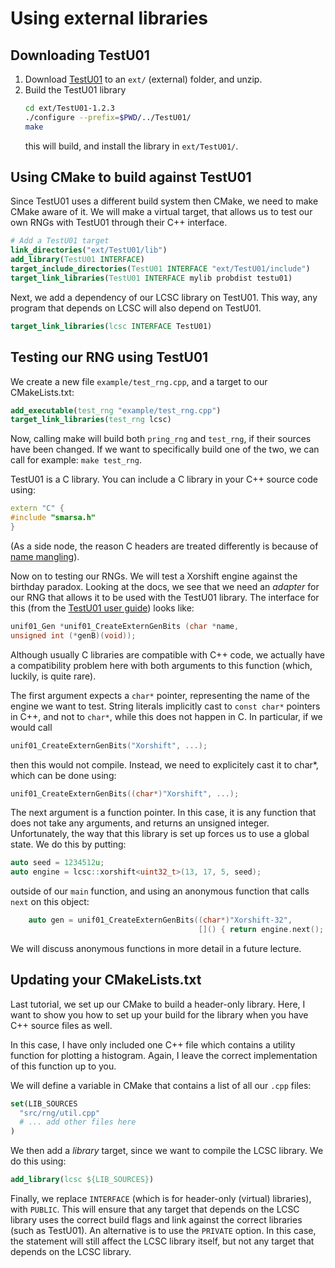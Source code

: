 # Using external libraries

## Downloading TestU01

1. Download [TestU01](http://simul.iro.umontreal.ca/testu01/tu01.html) to an `ext/` (external) folder, and unzip.
2. Build the TestU01 library
   ```bash
   cd ext/TestU01-1.2.3
   ./configure --prefix=$PWD/../TestU01/
   make
   ```
   this will build, and install the library in `ext/TestU01/`.

## Using CMake to build against TestU01

Since TestU01 uses a different build system then CMake, we need to make CMake aware of it. We will make a virtual target, that allows us to test our own RNGs with TestU01 through their C++ interface.

```cmake
# Add a TestU01 target
link_directories("ext/TestU01/lib")
add_library(TestU01 INTERFACE)
target_include_directories(TestU01 INTERFACE "ext/TestU01/include")
target_link_libraries(TestU01 INTERFACE mylib probdist testu01)
```

Next, we add a dependency of our LCSC library on TestU01. This way, any program that depends on LCSC will also depend on TestU01.

```cmake
target_link_libraries(lcsc INTERFACE TestU01)
```

## Testing our RNG using TestU01

We create a new file `example/test_rng.cpp`, and a target to our CMakeLists.txt:

```cmake
add_executable(test_rng "example/test_rng.cpp")
target_link_libraries(test_rng lcsc)
```

Now, calling make will build both `pring_rng` and `test_rng`, if their sources have been changed. If we want to specifically build one of the two, we can call for example: `make test_rng`.

TestU01 is a C library. You can include a C library in your C++ source code using:

```cpp
extern "C" {
#include "smarsa.h"
}
``` 

(As a side node, the reason C headers are treated differently is because of [name mangling](https://en.wikipedia.org/wiki/Name_mangling)).

Now on to testing our RNGs. We will test a Xorshift engine against the birthday paradox. Looking at the docs, we see that we need an _adapter_ for our RNG that allows it to be used with the TestU01 library. The interface for this (from the [TestU01 user guide](http://simul.iro.umontreal.ca/testu01/guideshorttestu01.pdf)) looks like:

```c
unif01_Gen *unif01_CreateExternGenBits (char *name,
unsigned int (*genB)(void));
```

Although usually C libraries are compatible with C++ code, we actually have a compatibility problem here with both arguments to this function (which, luckily, is quite rare).

The first argument expects a `char*` pointer, representing the name of the engine we want to test. String literals implicitly cast to `const char*` pointers in C++, and not to `char*`, while this does not happen in C. In particular, if we would call

```cpp
unif01_CreateExternGenBits("Xorshift", ...);
```

then this would not compile. Instead, we need to explicitely cast it to char*, which can be done using:
```cpp
unif01_CreateExternGenBits((char*)"Xorshift", ...);
```

The next argument is a function pointer. In this case, it is any function that does not take any arguments, and returns an unsigned integer. Unfortunately, the way that this library is set up forces us to use a global state. We do this by putting:

```cpp
auto seed = 1234512u;
auto engine = lcsc::xorshift<uint32_t>(13, 17, 5, seed);
```

outside of our `main` function, and using an anonymous function that calls `next` on this object:

```cpp
    auto gen = unif01_CreateExternGenBits((char*)"Xorshift-32",
                                          []() { return engine.next(); });
```

We will discuss anonymous functions in more detail in a future lecture.

## Updating your CMakeLists.txt

Last tutorial, we set up our CMake to build a header-only library. Here, I want to show you how to set up your build for the library when you have C++ source files as well.

In this case, I have only included one C++ file which contains a utility function for plotting a histogram. Again, I leave the correct implementation of this function up to you.

We will define a variable in CMake that contains a list of all our `.cpp` files:

```cmake
set(LIB_SOURCES
  "src/rng/util.cpp"
  # ... add other files here
)
```

We then add a _library_ target, since we want to compile the LCSC library. We do this using:

```cmake
add_library(lcsc ${LIB_SOURCES})
```

Finally, we replace `INTERFACE` (which is for header-only (virtual) libraries), with `PUBLIC`. This will ensure that any target that depends on the LCSC library uses the correct build flags and link against the correct libraries (such as TestU01). An alternative is to use the `PRIVATE` option. In this case, the statement will still affect the LCSC library itself, but not any target that depends on the LCSC library.
